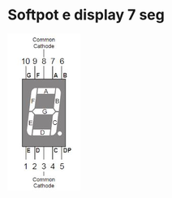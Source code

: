 
# Softpot e display 7 seg

![](./Display-7-segmentos.jpg)
 

<!--
By Alisson Cavalcante e Silva
23/09/2018
-->
